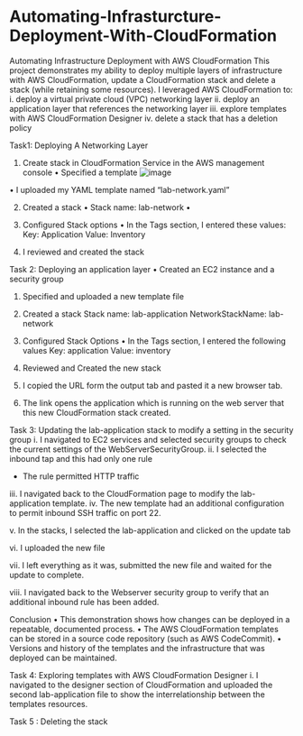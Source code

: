 # Automating-Infrasturcture-Deployment-With-CloudFormation
Automating Infrastructure Deployment with AWS CloudFormation
This project demonstrates my ability to deploy multiple layers of infrastructure with AWS CloudFormation, update a CloudFormation stack and delete a stack (while retaining some resources).
I leveraged AWS CloudFormation to:
i.	deploy a virtual private cloud (VPC) networking layer
ii.	deploy an application layer that references the networking layer
iii.	explore templates with AWS CloudFormation Designer
iv.	delete a stack that has a deletion policy


Task1: Deploying A Networking Layer
1.	Create stack in CloudFormation Service in the AWS management console
•	Specified a template
![image](https://github.com/user-attachments/assets/839b9726-b15f-4a98-975b-86a6a8d28afc)


•	I uploaded my YAML template named “lab-network.yaml”

 



2.	Created a stack
•	Stack name: lab-network
•	 

3.	Configured Stack options
•	In the Tags section, I entered these values:
Key: Application
Value: Inventory

 

4.	I reviewed and created the stack
 


Task 2: Deploying an   application layer
•	Created an EC2 instance and a security group
1.	Specified and uploaded a new template file
                 
2.	Created a stack
Stack name: lab-application
NetworkStackName: lab-network
 

3.	Configured Stack Options
•	In the Tags section, I entered the following values
Key: application
Value: inventory
 

4.	Reviewed and Created the new stack
 

5.	I copied the URL form the output tab and pasted it a new browser tab.
 

6.	The link opens the application which is running on the web server that this new CloudFormation stack created.
 


Task 3: Updating the lab-application stack to modify a setting in the security group
i.	I navigated to EC2 services and selected security groups to check the current settings of the WebServerSecurityGroup.
ii.	I selected the inbound tap and this had only one rule
-	The rule permitted HTTP traffic 
                        

iii.	I navigated back to the CloudFormation page to modify the lab-application template.
iv.	The new template had an additional configuration to permit inbound SSH traffic on port 22.

 

v.	In the stacks, I selected the lab-application and clicked on the update tab
 

vi.	I uploaded the new file
 

vii.	I left everything as it was, submitted the new file and waited for the update to complete.
 

viii.	I navigated back to the Webserver security group to verify that an additional inbound rule has been added.

Conclusion
•	This demonstration shows how changes can be deployed in a repeatable, documented process.
•	The AWS CloudFormation templates can be stored in a source code repository (such as AWS CodeCommit).
•	Versions and history of the templates and the infrastructure that was deployed can be maintained.
  


Task 4: Exploring templates with AWS CloudFormation Designer
i.	I navigated to the designer section of CloudFormation and uploaded the second lab-application file to show the interrelationship between the templates resources.
 

Task 5 : Deleting the stack
               
 






